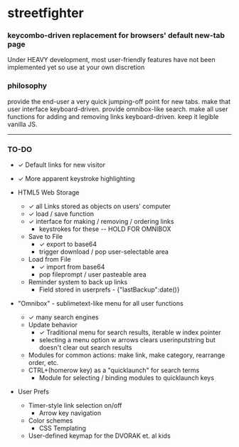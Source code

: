 # streetfighter
### keycombo-driven replacement for browsers' default new-tab page

Under HEAVY development, most user-friendly features have not been implemented yet so use at your own discretion


### philosophy

provide the end-user a very quick jumping-off point for new tabs. make 
that user interface keyboard-driven. provide omnibox-like search. make 
all user functions for adding and removing links keyboard-driven. keep 
it legible vanilla JS. 

---

### TO-DO

- ✓ Default links for new visitor
- ✓ More apparent keystroke highlighting

- HTML5 Web Storage
	- ✓ all Links stored as objects on users' computer
	- ✓ load / save function 
	- ✓ interface for making / removing / ordering links
		- keystrokes for these -- HOLD FOR OMNIBOX
	- Save to File
		- ✓ export to base64
		- trigger download / pop user-selectable area
	- Load from File
		- ✓ import from base64
		- pop fileprompt / user pasteable area
	- Reminder system to back up links
		- Field stored in userprefs - {"lastBackup":date()}

- "Omnibox" - sublimetext-like menu for all user functions
	- ✓ many search engines
	- Update behavior
		- ✓ Traditional menu for search results, iterable w index pointer
		- selecting a menu option w arrows clears userinputstring but doesn't clear out search results
	- Modules for common actions: make link, make category, rearrange order, etc.  
	- CTRL+(homerow key) as a "quicklaunch" for search terms
		- Module for selecting / binding modules to quicklaunch keys

- User Prefs
	- Timer-style link selection on/off
		- Arrow key navigation
	- Color schemes
		- CSS Templating
	- User-defined keymap for the DVORAK et. al kids

